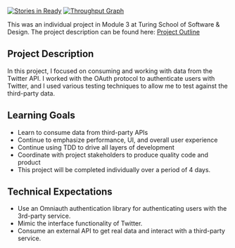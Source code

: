 [![Stories in Ready](https://badge.waffle.io/mbburch/tinyposts.svg?label=ready&title=Ready)](http://waffle.io/mbburch/tinyposts)
[![Throughput Graph](https://graphs.waffle.io/mbburch/tinyposts/throughput.svg)](https://waffle.io/mbburch/tinyposts/metrics)

This was an individual project in Module 3 at Turing School of Software & Design. The project description can be found here: [Project Outline](https://github.com/turingschool/lesson_plans/blob/master/ruby_03-professional_rails_applications/apicurious.md)

## Project Description

In this project, I focused on consuming and working with data from the Twitter API. I worked with the OAuth protocol to authenticate users with Twitter, and I used various testing techniques to allow me to test against the third-party data.

## Learning Goals

* Learn to consume data from third-party APIs
* Continue to emphasize performance, UI, and overall user experience
* Continue using TDD to drive all layers of development
* Coordinate with project stakeholders to produce quality code and product
* This project will be completed individually over a period of 4 days.

## Technical Expectations

* Use an Omniauth authentication library for authenticating users with the 3rd-party service.
* Mimic the interface functionality of Twitter.
* Consume an external API to get real data and interact with a third-party service.
